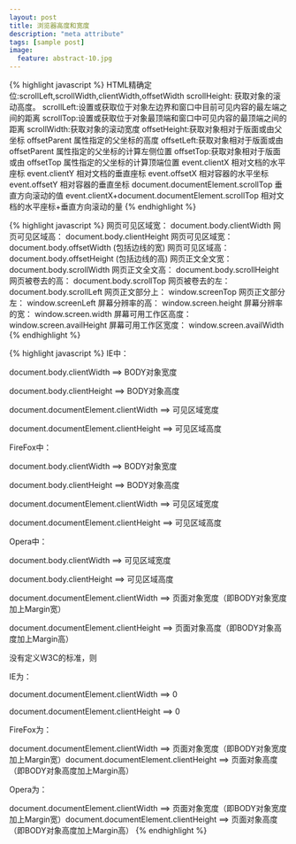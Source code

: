 ```yaml
---
layout: post
title: 浏览器高度和宽度
description: "meta attribute"
tags: [sample post]
image:
  feature: abstract-10.jpg
---
```




{% highlight javascript %}
HTML精确定位:scrollLeft,scrollWidth,clientWidth,offsetWidth 
scrollHeight: 获取对象的滚动高度。 
scrollLeft:设置或获取位于对象左边界和窗口中目前可见内容的最左端之间的距离 
scrollTop:设置或获取位于对象最顶端和窗口中可见内容的最顶端之间的距离 
scrollWidth:获取对象的滚动宽度 
offsetHeight:获取对象相对于版面或由父坐标 offsetParent 属性指定的父坐标的高度 
offsetLeft:获取对象相对于版面或由 offsetParent 属性指定的父坐标的计算左侧位置 
offsetTop:获取对象相对于版面或由 offsetTop 属性指定的父坐标的计算顶端位置 
event.clientX 相对文档的水平座标 
event.clientY 相对文档的垂直座标 
event.offsetX 相对容器的水平坐标 
event.offsetY 相对容器的垂直坐标 
document.documentElement.scrollTop 垂直方向滚动的值 
event.clientX+document.documentElement.scrollTop 相对文档的水平座标+垂直方向滚动的量 
{% endhighlight %}


{% highlight javascript %}
网页可见区域宽： document.body.clientWidth 
网页可见区域高： document.body.clientHeight 
网页可见区域宽： document.body.offsetWidth (包括边线的宽) 
网页可见区域高： document.body.offsetHeight (包括边线的高) 
网页正文全文宽： document.body.scrollWidth 
网页正文全文高： document.body.scrollHeight 
网页被卷去的高： document.body.scrollTop 
网页被卷去的左： document.body.scrollLeft 
网页正文部分上： window.screenTop 
网页正文部分左： window.screenLeft 
屏幕分辨率的高： window.screen.height 
屏幕分辨率的宽： window.screen.width 
屏幕可用工作区高度： window.screen.availHeight 
屏幕可用工作区宽度： window.screen.availWidth 
{% endhighlight %}

<!--more-->


{% highlight javascript %}
IE中：

document.body.clientWidth ==> BODY对象宽度

document.body.clientHeight ==> BODY对象高度

document.documentElement.clientWidth ==> 可见区域宽度

document.documentElement.clientHeight ==> 可见区域高度

FireFox中：

document.body.clientWidth ==> BODY对象宽度

document.body.clientHeight ==> BODY对象高度

document.documentElement.clientWidth ==> 可见区域宽度

document.documentElement.clientHeight ==> 可见区域高度

Opera中：

document.body.clientWidth ==> 可见区域宽度

document.body.clientHeight ==> 可见区域高度

document.documentElement.clientWidth ==> 页面对象宽度（即BODY对象宽度加上Margin宽）

document.documentElement.clientHeight ==> 页面对象高度（即BODY对象高度加上Margin高）

没有定义W3C的标准，则

IE为：

document.documentElement.clientWidth ==> 0

document.documentElement.clientHeight ==> 0

FireFox为：

document.documentElement.clientWidth ==> 页面对象宽度（即BODY对象宽度加上Margin宽）document.documentElement.clientHeight ==> 页面对象高度（即BODY对象高度加上Margin高）

Opera为：

document.documentElement.clientWidth ==> 页面对象宽度（即BODY对象宽度加上Margin宽）document.documentElement.clientHeight ==> 页面对象高度（即BODY对象高度加上Margin高）
{% endhighlight %}

